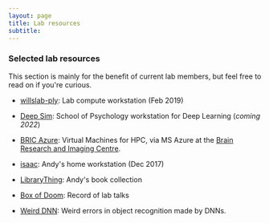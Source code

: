 ```yaml
---
layout: page
title: Lab resources
subtitle: 
---
```


### Selected lab resources

This section is mainly for the benefit of current lab members, but feel free to read on if you're curious.

- [willslab-ply](willslab-ply.md): Lab compute workstation (Feb 2019)

- [Deep Sim](deepsim.md): School of Psychology workstation for Deep Learning (_coming 2022_)

- [BRIC Azure](bric-azure.md): Virtual Machines for HPC, via MS Azure at the [Brain Research and Imaging Centre](https://www.plymouth.ac.uk/research/psychology/brain-research-and-imaging-centre).

- [isaac](isaac.md): Andy's home workstation (Dec 2017)

- [LibraryThing](https://www.librarything.com/catalog/AndyWills): Andy's book collection

- [Box of Doom](box-of-doom.md): Record of lab talks

- [Weird DNN](weirdDNN.md): Weird errors in object recognition made by DNNs.

